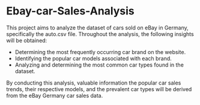 # Ebay-car-Sales-Analysis

This project aims to analyze the dataset of cars sold on eBay in Germany, specifically the auto.csv file. Throughout the analysis, the following insights will be obtained:

- Determining the most frequently occurring car brand on the website.
- Identifying the popular car models associated with each brand.
- Analyzing and determining the most common car types found in the dataset.


By conducting this analysis, valuable information the popular car sales trends, their respective models, and the prevalent car types will be derived from the eBay Germany car sales data.
